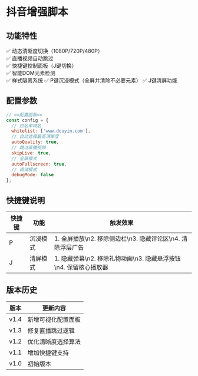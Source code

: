 # 抖音增强脚本

## 功能特性
✅ 动态清晰度切换（1080P/720P/480P）  
✅ 直播视频自动跳过  
✅ 快捷键控制面板（J键切换）  
✅ 智能DOM元素检测  
✅ 样式隔离系统
✅ P键沉浸模式（全屏并清除不必要元素）
✅ J键清屏功能

## 配置参数
```javascript
// ==配置面板==
const config = {
  // 白名单域名
  whitelist: ['www.douyin.com'],
  // 自动选择最高清晰度
  autoQuality: true,
  // 跳过直播视频
  skipLive: true,
  // 全屏模式
  autoFullscreen: true,
  // 调试模式
  debugMode: false
};
```

## 快捷键说明
| 快捷键 | 功能 | 触发效果 |
|-------|------|---------|
| P | 沉浸模式 | 1. 全屏播放\n2. 移除侧边栏\n3. 隐藏评论区\n4. 清除浮层广告 |
| J | 清屏模式 | 1. 隐藏弹幕\n2. 移除礼物动画\n3. 隐藏悬浮按钮\n4. 保留核心播放器 |

## 版本历史
| 版本 | 更新内容 |
|------|---------|
| v1.4 | 新增可视化配置面板 |
| v1.3 | 修复直播跳过逻辑 |
| v1.2 | 优化清晰度选择算法 |
| v1.1 | 增加快捷键支持 |
| v1.0 | 初始版本 |